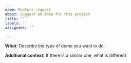 ```yaml
---
name: Feature request
about: Suggest an idea for this project
title: ''
labels: ''
assignees: ''

---
```


**What:**
Describe the type of demo you want to do.

**Additional context:**
If there is a similar one, what is different
